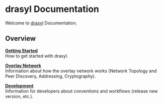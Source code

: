 # drasyl Documentation

Welcome to [drasyl](https://github.com/drasyl-overlay/drasyl) Documentation.

## Overview

[**Getting Started**](start/README.md)<br/>How to get started with drasyl.

[**Overlay Network**](network/README.md)<br/>Information about how the overlay network works (Network Topology and Peer Discovery, Addressing, Cryptography).

[**Development**](development/README.md)<br/>Information for developers about conventions and workflows (release new version, etc.).